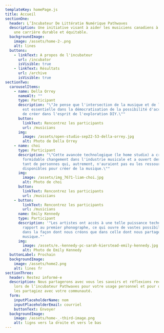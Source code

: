 ```yaml
---
templateKey: homePage.js
title: Accueil
sectionOne:
  header: L’Incubateur De Littératie Numérique Pathwaves
  description: Une initiative visant à aider les musiciens canadiens à développer
    une carrière durable et équitable.
  backgroundImage:
    image: /assets/home-2-.png
    alt: lines
  buttons:
    - linkText: A propos de l'incubateur
      url: /incubator
      isVisible: true
    - linkText: Résultats
      url: /archive
      isVisible: true
sectionTwo:
  carouselItems:
    - name: Della Orrey
      nameAlt: ""
      type: Participant
      description: "\"Je pense que l'intersection de la musique et de la technologie
        est essentielle dans la démocratisation de la possibilité d'accéder et
        de créer dans l'esprit de l'exploration DIY.\""
      button:
        linkText: Rencontrez les participants
        url: /musicians
      img:
        image: /assets/open-studio-sep22-53-della-orrey.jpg
        alt: Photo de Della Orrey
    - name: choi
      type: Participant
      description: "\"Cette avancée technologique (le home studio) a créé un
        formidable changement dans l'industrie musicale et a ouvert des portes à
        tant de personnes qui, autrement, n'auraient pas eu les ressources
        disponibles pour créer de la musique.\""
      img:
        image: /assets/img_7671-liam-choi.jpg
        alt: Photo de choi
      button:
        linkText: Rencontrez les participants
        url: /musicians
    - button:
        linkText: Rencontrez les participants
        url: /musicians
      name: Emily Kennedy
      type: Participant
      description: '"Les artistes ont accès à une telle puissance technologique par
        rapport au premier phonographe, ce qui ouvre de vastes possibilités tant
        dans la façon dont nous créons que dans celle dont nous partageons la
        musique."'
      img:
        image: /assets/e.-kennedy-pc-sarah-kierstead-emily-kennedy.jpg
        alt: Photo de Emily Kennedy
  buttonLabel: Prochain
  backgroundImage:
    image: /assets/home2.png
    alt: lines fr
sectionThree:
  header: Restez informé·e
  description: Nous partagerons avec vous les savoirs et réflexions recueillis
    lors de l’incubateur Pathwaves pour votre usage personnel et pour que vous
    les partagiez avec votre communauté.
  form:
    inputPlaceholderName: nom
    inputPlaceholderEmail: courriel
    buttonText: Envoyer
  backgroundImage:
    image: /assets/home-_-third-image.png
    alt: ligns vers la droite et vers le bas
---
```

